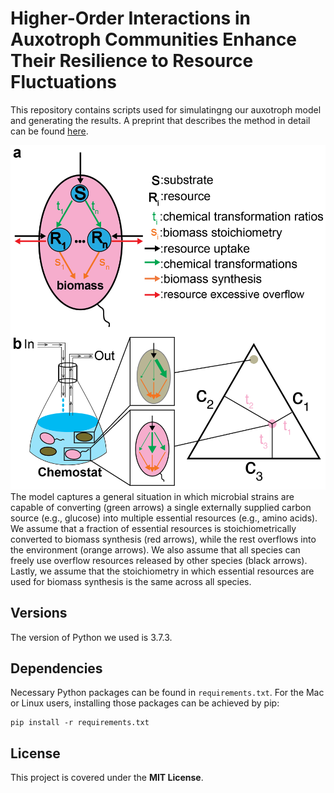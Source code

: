 # Higher-Order Interactions in Auxotroph Communities Enhance Their Resilience to Resource Fluctuations
This repository contains scripts used for simulatingng our auxotroph model and generating the results. A preprint that describes the method in detail can be found [here](). 

![schematic](schematic.png)
The model captures a general situation in which microbial strains are capable of converting (green arrows) a single externally supplied carbon source (e.g., glucose) into multiple essential resources (e.g., amino acids). We assume that a fraction of essential resources is stoichiometrically converted to biomass synthesis (red arrows), while the rest overflows into the environment (orange arrows). We also assume that all species can freely use overflow resources released by other species (black arrows). Lastly, we assume that the stoichiometry in which essential resources are used for biomass synthesis is the same across all species. 

## Versions
The version of Python we used is 3.7.3.

## Dependencies
Necessary Python packages can be found in `requirements.txt`. For the Mac or Linux users, installing those packages can be achieved by pip:
```
pip install -r requirements.txt
```

## License

This project is covered under the **MIT License**.